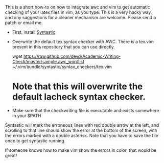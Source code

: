 
This is a short how-to on how to integrate awc and vim to get automatic checking
of your latex files in vim, as you type. This is a very hacky way, and any
suggestions for a cleaner mechanism are welcome. Please send a patch or email
me.

* First, install [Syntastic](http://www.vim.org/scripts/script.php?script_id=2736)
* Overwrite the default tex syntax checker with AWC. There is a tex.vim present in this repository that you can use directly.

    wget https://raw.github.com/devd/Academic-Writing-Check/master/sample.awc_wordlist ~/.vim/bundle/syntastic/syntax_checkers/tex.vim 
    # Note that this will overwrite the default lacheck syntax checker.

* Make sure that the checkwriting file is executable and exists somewhere in your $PATH


Syntastic will mark the erroneous lines with red double arrow at the left, and scrolling to
that line should show the error at the bottom of the screen, with the errors
marked with a double asterisk. Note that you have to save the file once to get syntastic running.

If someone knows how to make vim show the errors in color, that would be great!


